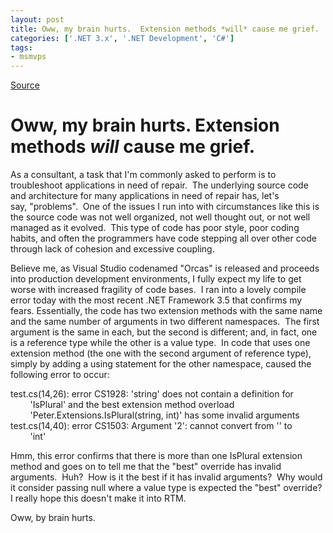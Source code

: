 ```yaml
---
layout: post
title: Oww, my brain hurts.  Extension methods *will* cause me grief.
categories: ['.NET 3.x', '.NET Development', 'C#']
tags:
- msmvps
---
```

[Source](http://blogs.msmvps.com/peterritchie/2007/05/31/oww-my-brain-hurts-extension-methods-will-cause-me-grief/ "Permalink to Oww, my brain hurts. Extension methods *will* cause me grief.")

# Oww, my brain hurts. Extension methods *will* cause me grief.

As a consultant, a task that I'm commonly asked to perform is to troubleshoot applications in need of repair.  The underlying source code and architecture for many applications in need of repair has, let's say, "problems".  One of the issues I run into with circumstances like this is the source code was not well organized, not well thought out, or not well managed as it evolved.  This type of code has poor style, poor coding habits, and often the programmers have code stepping all over other code through lack of cohesion and excessive coupling.  

Believe me, as Visual Studio codenamed "Orcas" is released and proceeds into production development environments, I fully expect my life to get worse with increased fragility of code bases.  I ran into a lovely compile error today with the most recent .NET Framework 3.5 that confirms my fears. Essentially, the code has two extension methods with the same name and the same number of arguments in two different namespaces.  The first argument is the same in each, but the second is different; and, in fact, one is a reference type while the other is a value type.  In code that uses one extension method (the one with the second argument of reference type), simply by adding a using statement for the other namespace, caused the following error to occur:

test.cs(14,26): error CS1928: 'string' does not contain a definition for  
        'IsPlural' and the best extension method overload  
        'Peter.Extensions.IsPlural(string, int)' has some invalid arguments  
test.cs(14,40): error CS1503: Argument '2': cannot convert from '<null>' to  
        'int'

Hmm, this error confirms that there is more than one IsPlural extension method and goes on to tell me that the "best" override has invalid arguments.  Huh?  How is it the best if it has invalid arguments?  Why would it consider passing null where a value type is expected the "best" override?  I really hope this doesn't make it into RTM.

Oww, by brain hurts.

